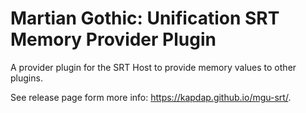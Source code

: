 # Martian Gothic: Unification SRT Memory Provider Plugin

A provider plugin for the SRT Host to provide memory values to other plugins.

See release page form more info: https://kapdap.github.io/mgu-srt/.
